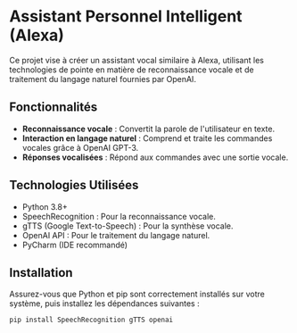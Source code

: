 # Assistant Personnel Intelligent (Alexa)

Ce projet vise à créer un assistant vocal similaire à Alexa, utilisant les technologies de pointe en matière de reconnaissance vocale et de traitement du langage naturel fournies par OpenAI.

## Fonctionnalités

- **Reconnaissance vocale** : Convertit la parole de l'utilisateur en texte.
- **Interaction en langage naturel** : Comprend et traite les commandes vocales grâce à OpenAI GPT-3.
- **Réponses vocalisées** : Répond aux commandes avec une sortie vocale.

## Technologies Utilisées

- Python 3.8+
- SpeechRecognition : Pour la reconnaissance vocale.
- gTTS (Google Text-to-Speech) : Pour la synthèse vocale.
- OpenAI API : Pour le traitement du langage naturel.
- PyCharm (IDE recommandé)

## Installation

Assurez-vous que Python et pip sont correctement installés sur votre système, puis installez les dépendances suivantes :

```bash
pip install SpeechRecognition gTTS openai
